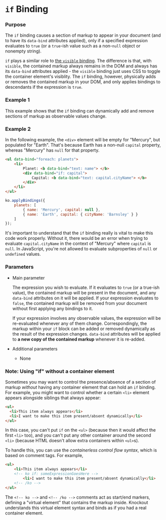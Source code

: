 
# `if` Binding

### Purpose
The `if` binding causes a section of markup to appear in your document (and to have its `data-bind` attributes applied), only if a specified expression evaluates to `true` (or a `true`-ish value such as a non-`null` object or nonempty string).

`if` plays a similar role to [the `visible` binding](visible-binding.html). The difference is that, with `visible`, the contained markup always remains in the DOM and always has its `data-bind` attributes applied - the `visible` binding just uses CSS to toggle the container element's visiblity. The `if` binding, however, physically adds or removes the contained markup in your DOM, and only applies bindings to descendants if the expression is `true`.

### Example 1

This example shows that the `if` binding can dynamically add and remove sections of markup as observable values change.

<live-example params='id: "if-binding"'></live-example>

### Example 2

In the following example, the `<div>` element will be empty for "Mercury", but populated for "Earth". That's because Earth has a non-null `capital` property, whereas "Mercury" has `null` for that property.

```html
<ul data-bind="foreach: planets">
    <li>
        Planet: <b data-bind="text: name"> </b>
        <div data-bind="if: capital">
            Capital: <b data-bind="text: capital.cityName"> </b>
        </div>
    </li>
</ul>
```

```javascript
ko.applyBindings({
    planets: [
        { name: 'Mercury', capital: null },
        { name: 'Earth', capital: { cityName: 'Barnsley' } }
    ]
});
```

It's important to understand that the `if` binding really is vital to make this code work properly. Without it, there would be an error when trying to evaluate `capital.cityName` in the context of "Mercury" where `capital` is `null`. In JavaScript, you're not allowed to evaluate subproperties of `null` or `undefined` values.

### Parameters

 * Main parameter

   The expression you wish to evaluate. If it evaluates to `true` (or a true-ish value), the contained markup will be present in the document, and any `data-bind` attributes on it will be applied. If your expression evaluates to `false`, the contained markup will be removed from your document without first applying any bindings to it.

   If your expression involves any observable values, the expression will be re-evaluated whenever any of them change. Correspondingly, the markup within your `if` block can be added or removed dynamically as the result of the expression changes. `data-bind` attributes will be applied to **a new copy of the contained markup** whenever it is re-added.

 * Additional parameters

   * None

### Note: Using "if" without a container element

Sometimes you may want to control the presence/absence of a section of markup *without* having any container element that can hold an `if` binding. For example, you might want to control whether a certain `<li>` element appears alongside siblings that always appear:

```html
<ul>
  <li>This item always appears</li>
  <li>I want to make this item present/absent dynamically</li>
</ul>
```

In this case, you can't put `if` on the `<ul>` (because then it would affect the first `<li>` too), and you can't put any other container around the second `<li>` (because HTML doesn't allow extra containers within `<ul>`s).

To handle this, you can use the *containerless control flow syntax*, which is based on comment tags. For example,

```html
<ul>
    <li>This item always appears</li>
    <!-- ko if: someExpressionGoesHere -->
        <li>I want to make this item present/absent dynamically</li>
    <!-- /ko -->
</ul>
```

The `<!-- ko -->` and `<!-- /ko -->` comments act as start/end markers, defining a "virtual element" that contains the markup inside. Knockout understands this virtual element syntax and binds as if you had a real container element.
